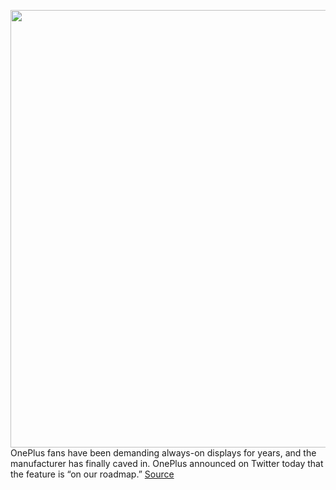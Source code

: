 <img src='https://cdn.vox-cdn.com/thumbor/gjqb1d-Tnp0FETXi8chxvDx1raM=/0x0:2040x1360/1200x800/filters:focal(857x517:1183x843)/cdn.vox-cdn.com/uploads/chorus_image/image/66564891/dbohn_ces2020_oneplus_3.0.jpg' width='700px' /><br/>
OnePlus fans have been demanding always-on displays for years, and the manufacturer has finally caved in. OnePlus announced on Twitter today that the feature is “on our roadmap.”
<a href='https://www.theverge.com/2020/3/27/21196974/oneplus-always-on-display-oxygen-os-ideas'> Source <a/>